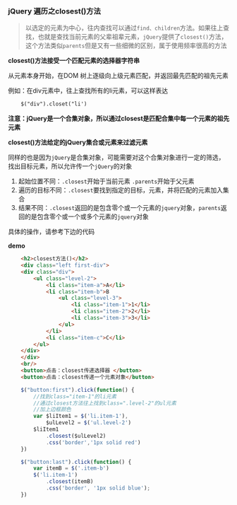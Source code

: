
### jQuery 遍历之closest()方法

> 以选定的元素为中心，往内查找可以通过`find、children`方法。如果往上查找，也就是查找当前元素的父辈祖辈元素，`jQuery`提供了`closest()`方法，这个方法类似`parents`但是又有一些细微的区别，属于使用频率很高的方法

__closest()方法接受一个匹配元素的选择器字符串__

从元素本身开始，在DOM 树上逐级向上级元素匹配，并返回最先匹配的祖先元素

例如：在div元素中，往上查找所有的li元素，可以这样表达

```html
    $("div").closet("li')
```

__注意：jQuery是一个合集对象，所以通过closest是匹配合集中每一个元素的祖先元素__

__closest()方法给定的jQuery集合或元素来过滤元素__

同样的也是因为`jQuery`是合集对象，可能需要对这个合集对象进行一定的筛选，找出目标元素，所以允许传一个`jQuery`的对象


1. 起始位置不同：`.closest`开始于当前元素 `.parents`开始于父元素
2. 遍历的目标不同：`.closest`要找到指定的目标，元素，并将匹配的元素加入集合
3. 结果不同：`.closest`返回的是包含零个或一个元素的`jquery`对象，`parents`返回的是包含零个或一个或多个元素的`jquery`对象

具体的操作，请参考下边的代码

__demo__

```html
    <h2>closest方法()</h2>
    <div class="left first-div">
    <div class="div">
        <ul class="level-2">
            <li class="item-a">A</li>
            <li class="item-b">B
                <ul class="level-3">
                    <li class="item-1">1</li>
                    <li class="item-2">2</li>
                    <li class="item-3">3</li>
                </ul>
            </li>
            <li class="item-c">C</li>
        </ul>
    </div>
    </div>
    <br/>
    <button>点击：closest传递选择器 </button>
    <button>点击：closest传递一个元素对象</button>
```

```javaScript
    $("button:first").click(function() {
        //找到class="item-1"的li元素
        //通过closest方法往上找到class=".level-2"的ul元素
        //加上边框颜色
        var $liItem1 = $('li.item-1'),
            $ulLevel2 = $('ul.level-2')
        $liItem1
            .closest($ulLevel2)
            .css('border','1px solid red')
    })

    $("button:last").click(function() {
        var itemB = $('.item-b')
        $('li.item-1')
            .closest(itemB)
            .css('border', '1px solid blue');
    })
```